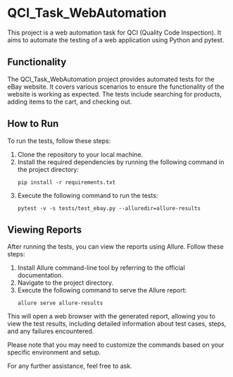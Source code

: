# QCI_Task_WebAutomation

This project is a web automation task for QCI (Quality Code Inspection). It aims to automate the testing of a web application using Python and pytest.

## Functionality

The QCI_Task_WebAutomation project provides automated tests for the eBay website. It covers various scenarios to ensure the functionality of the website is working as expected. The tests include searching for products, adding items to the cart, and checking out.

## How to Run

To run the tests, follow these steps:

1. Clone the repository to your local machine.
2. Install the required dependencies by running the following command in the project directory:
   ```
   pip install -r requirements.txt
   ```
3. Execute the following command to run the tests:
   ```
   pytest -v -s tests/test_ebay.py --alluredir=allure-results
   ```

## Viewing Reports

After running the tests, you can view the reports using Allure. Follow these steps:

1. Install Allure command-line tool by referring to the official documentation.
2. Navigate to the project directory.
3. Execute the following command to serve the Allure report:
   ```
   allure serve allure-results
   ```

This will open a web browser with the generated report, allowing you to view the test results, including detailed information about test cases, steps, and any failures encountered.

Please note that you may need to customize the commands based on your specific environment and setup.

For any further assistance, feel free to ask.
